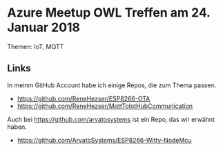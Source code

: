 # Azure Meetup OWL Treffen am 24. Januar 2018
Themen: IoT, MQTT
## Links
In meinm GitHub Account habe ich einige Repos, die zum Thema passen.
- https://github.com/ReneHezser/ESP8266-OTA
- https://github.com/ReneHezser/MqttToIotHubCommunication

Auch bei https://github.com/arvatosystems ist ein Repo, das wir erwähnt haben.
- https://github.com/ArvatoSystems/ESP8266-Witty-NodeMcu